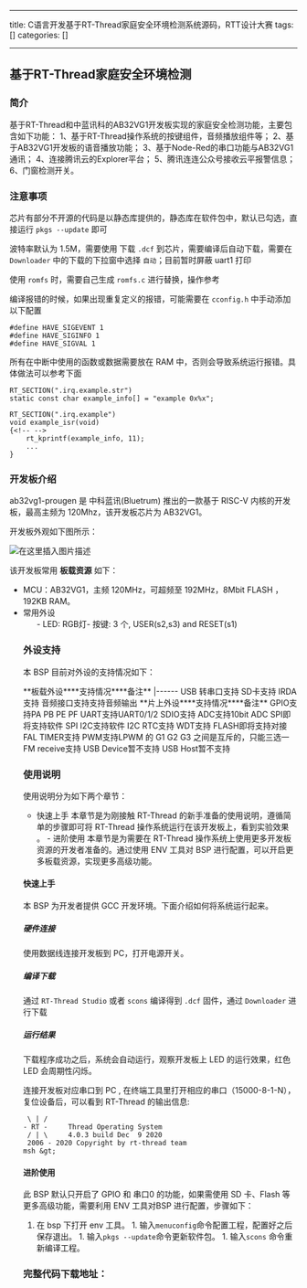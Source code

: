 
--- 
title:  C语言开发基于RT-Thread家庭安全环境检测系统源码，RTT设计大赛 
tags: []
categories: [] 

---
## 基于RT-Thread家庭安全环境检测

### 简介

基于RT-Thread和中蓝讯科的AB32VG1开发板实现的家庭安全检测功能，主要包含如下功能： 1、基于RT-Thread操作系统的按键组件，音频播放组件等； 2、基于AB32VG1开发板的语音播放功能； 3、基于Node-Red的串口功能与AB32VG1通讯； 4、连接腾讯云的Explorer平台； 5、腾讯连连公众号接收云平报警信息； 6、门窗检测开关。

### 注意事项

芯片有部分不开源的代码是以静态库提供的，静态库在软件包中，默认已勾选，直接运行 `pkgs --update` 即可

波特率默认为 1.5M，需要使用  下载 `.dcf` 到芯片，需要编译后自动下载，需要在 `Downloader` 中的下载的下拉窗中选择 `自动`；目前暂时屏蔽 uart1 打印

使用 `romfs` 时，需要自己生成 `romfs.c` 进行替换，操作参考

编译报错的时候，如果出现重复定义的报错，可能需要在 `cconfig.h` 中手动添加以下配置

```
#define HAVE_SIGEVENT 1
#define HAVE_SIGINFO 1
#define HAVE_SIGVAL 1

```

所有在中断中使用的函数或数据需要放在 RAM 中，否则会导致系统运行报错。具体做法可以参考下面

```
RT_SECTION(".irq.example.str")
static const char example_info[] = "example 0x%x";

RT_SECTION(".irq.example")
void example_isr(void)
{<!-- -->
    rt_kprintf(example_info, 11);
    ...
}

```

### 开发板介绍

ab32vg1-prougen 是 中科蓝讯(Bluetrum) 推出的一款基于 RISC-V 内核的开发板，最高主频为 120Mhz，该开发板芯片为 AB32VG1。

开发板外观如下图所示：

<img src="https://img-blog.csdnimg.cn/f5c1757099b3456ebd8cea6418679e67.png" alt="在这里插入图片描述">

该开发板常用 **板载资源** 如下：
- MCU：AB32VG1，主频 120MHz，可超频至 192MHz，8Mbit FLASH ，192KB RAM。<li>常用外设 
  <ul>- LED: RGB灯- 按键: 3 个, USER(s2,s3) and RESET(s1)
### 外设支持

本 BSP 目前对外设的支持情况如下：

<th align="left">**板载外设**</th><th align="center">**支持情况**</th><th align="left">**备注**</th>
|------
<td align="left">USB 转串口</td><td align="center">支持</td><td align="left"></td>
<td align="left">SD卡</td><td align="center">支持</td><td align="left"></td>
<td align="left">IRDA</td><td align="center">支持</td><td align="left"></td>
<td align="left">音频接口</td><td align="center">支持</td><td align="left">支持音频输出</td>
<td align="left">**片上外设**</td><td align="center">**支持情况**</td><td align="left">**备注**</td>
<td align="left">GPIO</td><td align="center">支持</td><td align="left">PA PB PE PF</td>
<td align="left">UART</td><td align="center">支持</td><td align="left">UART0/1/2</td>
<td align="left">SDIO</td><td align="center">支持</td><td align="left"></td>
<td align="left">ADC</td><td align="center">支持</td><td align="left">10bit ADC</td>
<td align="left">SPI</td><td align="center">即将支持</td><td align="left">软件 SPI</td>
<td align="left">I2C</td><td align="center">支持</td><td align="left">软件 I2C</td>
<td align="left">RTC</td><td align="center">支持</td><td align="left"></td>
<td align="left">WDT</td><td align="center">支持</td><td align="left"></td>
<td align="left">FLASH</td><td align="center">即将支持</td><td align="left">对接 FAL</td>
<td align="left">TIMER</td><td align="center">支持</td><td align="left"></td>
<td align="left">PWM</td><td align="center">支持</td><td align="left">LPWM 的 G1 G2 G3 之间是互斥的，只能三选一</td>
<td align="left">FM receive</td><td align="center">支持</td><td align="left"></td>
<td align="left">USB Device</td><td align="center">暂不支持</td><td align="left"></td>
<td align="left">USB Host</td><td align="center">暂不支持</td><td align="left"></td>

### 使用说明

使用说明分为如下两个章节：
-  快速上手 本章节是为刚接触 RT-Thread 的新手准备的使用说明，遵循简单的步骤即可将 RT-Thread 操作系统运行在该开发板上，看到实验效果 。 -  进阶使用 本章节是为需要在 RT-Thread 操作系统上使用更多开发板资源的开发者准备的。通过使用 ENV 工具对 BSP 进行配置，可以开启更多板载资源，实现更多高级功能。 
#### 快速上手

本 BSP 为开发者提供 GCC 开发环境。下面介绍如何将系统运行起来。

##### 硬件连接

使用数据线连接开发板到 PC，打开电源开关。

##### 编译下载

通过 `RT-Thread Studio` 或者 `scons` 编译得到 `.dcf` 固件，通过 `Downloader` 进行下载

##### 运行结果

下载程序成功之后，系统会自动运行，观察开发板上 LED 的运行效果，红色 LED 会周期性闪烁。

连接开发板对应串口到 PC , 在终端工具里打开相应的串口（15000-8-1-N），复位设备后，可以看到 RT-Thread 的输出信息:

```
 \ | /
- RT -     Thread Operating System
 / | \     4.0.3 build Dec  9 2020
 2006 - 2020 Copyright by rt-thread team
msh &gt;

```

#### 进阶使用

此 BSP 默认只开启了 GPIO 和 串口0 的功能，如果需使用 SD 卡、Flash 等更多高级功能，需要利用 ENV 工具对BSP 进行配置，步骤如下：
1.  在 bsp 下打开 env 工具。 1.  输入`menuconfig`命令配置工程，配置好之后保存退出。 1.  输入`pkgs --update`命令更新软件包。 1.  输入`scons` 命令重新编译工程。 
### 完整代码下载地址：


